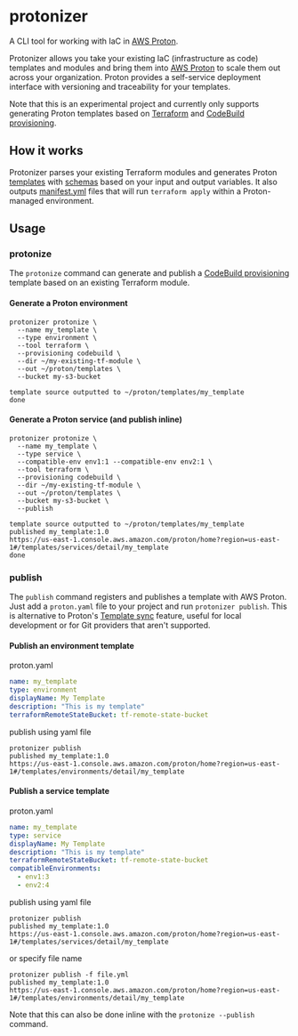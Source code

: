 # protonizer

A CLI tool for working with IaC in [AWS Proton](https://aws.amazon.com/proton/).

Protonizer allows you take your existing IaC (infrastructure as code) templates and modules and bring them into [AWS Proton](https://aws.amazon.com/proton/) to scale them out across your organization. Proton provides a self-service deployment interface with versioning and traceability for your templates.

Note that this is an experimental project and currently only supports generating Proton templates based on [Terraform](https://www.terraform.io/) and [CodeBuild provisioning](https://docs.aws.amazon.com/proton/latest/userguide/ag-works-prov-methods.html).


## How it works

Protonizer parses your existing Terraform modules and generates Proton [templates](https://docs.aws.amazon.com/proton/latest/userguide/ag-template-authoring.html) with [schemas](https://docs.aws.amazon.com/proton/latest/userguide/ag-schema.html) based on your input and output variables.  It also outputs [manifest.yml](https://docs.aws.amazon.com/proton/latest/userguide/ag-wrap-up.html) files that will run `terraform apply` within a Proton-managed environment.


## Usage

### protonize

The `protonize` command can generate and publish a [CodeBuild provisioning](https://docs.aws.amazon.com/proton/latest/userguide/ag-works-prov-methods.html) template based on an existing Terraform module.

#### Generate a Proton environment

```
protonizer protonize \
  --name my_template \
  --type environment \
  --tool terraform \
  --provisioning codebuild \
  --dir ~/my-existing-tf-module \
  --out ~/proton/templates \
  --bucket my-s3-bucket

template source outputted to ~/proton/templates/my_template
done
```

#### Generate a Proton service (and publish inline)

```
protonizer protonize \
  --name my_template \
  --type service \
  --compatible-env env1:1 --compatible-env env2:1 \
  --tool terraform \
  --provisioning codebuild \
  --dir ~/my-existing-tf-module \
  --out ~/proton/templates \
  --bucket my-s3-bucket \
  --publish

template source outputted to ~/proton/templates/my_template
published my_template:1.0
https://us-east-1.console.aws.amazon.com/proton/home?region=us-east-1#/templates/services/detail/my_template
done
```

### publish

The `publish` command registers and publishes a template with AWS Proton. Just add a `proton.yaml` file to your project and run `protonizer publish`. This is alternative to Proton's [Template sync](https://docs.aws.amazon.com/proton/latest/userguide/ag-template-sync-configs.html) feature, useful for local development or for Git providers that aren't supported.

#### Publish an environment template

proton.yaml

```yaml
name: my_template
type: environment
displayName: My Template
description: "This is my template"
terraformRemoteStateBucket: tf-remote-state-bucket
```

publish using yaml file

```
protonizer publish
published my_template:1.0
https://us-east-1.console.aws.amazon.com/proton/home?region=us-east-1#/templates/environments/detail/my_template
```

#### Publish a service template

proton.yaml

```yaml
name: my_template
type: service
displayName: My Template
description: "This is my template"
terraformRemoteStateBucket: tf-remote-state-bucket
compatibleEnvironments:
  - env1:3
  - env2:4
```

publish using yaml file

```
protonizer publish
published my_template:1.0
https://us-east-1.console.aws.amazon.com/proton/home?region=us-east-1#/templates/services/detail/my_template
```

or specify file name

```
protonizer publish -f file.yml
published my_template:1.0
https://us-east-1.console.aws.amazon.com/proton/home?region=us-east-1#/templates/environments/detail/my_template
```

Note that this can also be done inline with the `protonize --publish` command.
